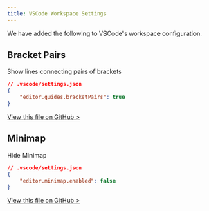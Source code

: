 ```yaml
---
title: VSCode Workspace Settings
---
```


We have added the following to VSCode's workspace configuration.

## Bracket Pairs

Show lines connecting pairs of brackets

```json
// .vscode/settings.json
{
	"editor.guides.bracketPairs": true
}
```

[View this file on GitHub >](https://github.com/sinProject-Inc/talk/blob/main/.vscode/settings.json)

## Minimap

Hide Minimap

```json
// .vscode/settings.json
{
	"editor.minimap.enabled": false
}
```

[View this file on GitHub >](https://github.com/sinProject-Inc/talk/blob/main/.vscode/settings.json)
